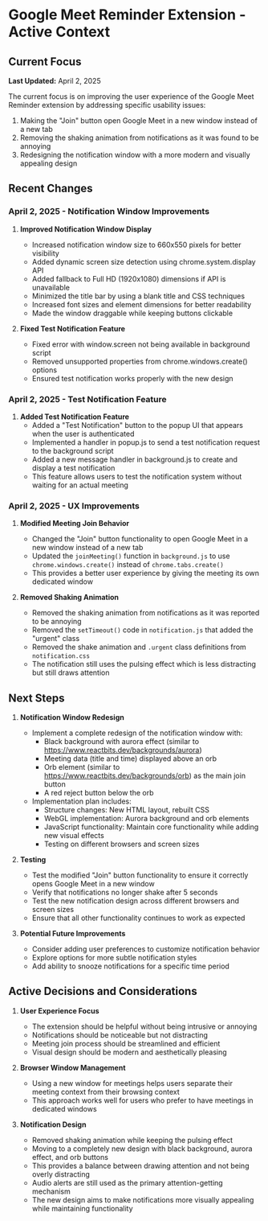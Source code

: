 # Google Meet Reminder Extension - Active Context

## Current Focus

**Last Updated:** April 2, 2025

The current focus is on improving the user experience of the Google Meet Reminder extension by addressing specific usability issues:

1. Making the "Join" button open Google Meet in a new window instead of a new tab
2. Removing the shaking animation from notifications as it was found to be annoying
3. Redesigning the notification window with a more modern and visually appealing design

## Recent Changes

### April 2, 2025 - Notification Window Improvements

1. **Improved Notification Window Display**
   - Increased notification window size to 660x550 pixels for better visibility
   - Added dynamic screen size detection using chrome.system.display API
   - Added fallback to Full HD (1920x1080) dimensions if API is unavailable
   - Minimized the title bar by using a blank title and CSS techniques
   - Increased font sizes and element dimensions for better readability
   - Made the window draggable while keeping buttons clickable

2. **Fixed Test Notification Feature**
   - Fixed error with window.screen not being available in background script
   - Removed unsupported properties from chrome.windows.create() options
   - Ensured test notification works properly with the new design

### April 2, 2025 - Test Notification Feature

1. **Added Test Notification Feature**
   - Added a "Test Notification" button to the popup UI that appears when the user is authenticated
   - Implemented a handler in popup.js to send a test notification request to the background script
   - Added a new message handler in background.js to create and display a test notification
   - This feature allows users to test the notification system without waiting for an actual meeting



### April 2, 2025 - UX Improvements

1. **Modified Meeting Join Behavior**
   - Changed the "Join" button functionality to open Google Meet in a new window instead of a new tab
   - Updated the `joinMeeting()` function in `background.js` to use `chrome.windows.create()` instead of `chrome.tabs.create()`
   - This provides a better user experience by giving the meeting its own dedicated window

2. **Removed Shaking Animation**
   - Removed the shaking animation from notifications as it was reported to be annoying
   - Removed the `setTimeout()` code in `notification.js` that added the "urgent" class
   - Removed the shake animation and `.urgent` class definitions from `notification.css`
   - The notification still uses the pulsing effect which is less distracting but still draws attention

## Next Steps

1. **Notification Window Redesign**
   - Implement a complete redesign of the notification window with:
     - Black background with aurora effect (similar to https://www.reactbits.dev/backgrounds/aurora)
     - Meeting data (title and time) displayed above an orb
     - Orb element (similar to https://www.reactbits.dev/backgrounds/orb) as the main join button
     - A red reject button below the orb
   - Implementation plan includes:
     - Structure changes: New HTML layout, rebuilt CSS
     - WebGL implementation: Aurora background and orb elements
     - JavaScript functionality: Maintain core functionality while adding new visual effects
     - Testing on different browsers and screen sizes

2. **Testing**
   - Test the modified "Join" button functionality to ensure it correctly opens Google Meet in a new window
   - Verify that notifications no longer shake after 5 seconds
   - Test the new notification design across different browsers and screen sizes
   - Ensure that all other functionality continues to work as expected

3. **Potential Future Improvements**
   - Consider adding user preferences to customize notification behavior
   - Explore options for more subtle notification styles
   - Add ability to snooze notifications for a specific time period

## Active Decisions and Considerations

1. **User Experience Focus**
   - The extension should be helpful without being intrusive or annoying
   - Notifications should be noticeable but not distracting
   - Meeting join process should be streamlined and efficient
   - Visual design should be modern and aesthetically pleasing

2. **Browser Window Management**
   - Using a new window for meetings helps users separate their meeting context from their browsing context
   - This approach works well for users who prefer to have meetings in dedicated windows

3. **Notification Design**
   - Removed shaking animation while keeping the pulsing effect
   - Moving to a completely new design with black background, aurora effect, and orb buttons
   - This provides a balance between drawing attention and not being overly distracting
   - Audio alerts are still used as the primary attention-getting mechanism
   - The new design aims to make notifications more visually appealing while maintaining functionality